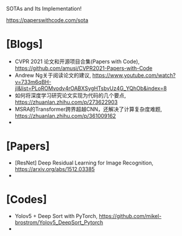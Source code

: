 SOTAs and Its Implementation!

https://paperswithcode.com/sota

# [Blogs]
+ CVPR 2021 论文和开源项目合集(Papers with Code), https://github.com/amusi/CVPR2021-Papers-with-Code
+ Andrew Ng关于阅读论文的建议, https://www.youtube.com/watch?v=733m6qBH-jI&list=PLoROMvodv4rOABXSygHTsbvUz4G_YQhOb&index=8
+ 如何将深度学习研究论文实现为代码的几个要点, https://zhuanlan.zhihu.com/p/273622903
+ MSRA的Transformer跨界超越CNN，还解决了计算复杂度难题, https://zhuanlan.zhihu.com/p/361009162
+ 


# [Papers]
+ [ResNet] Deep Residual Learning for Image Recognition, https://arxiv.org/abs/1512.03385
+ 

# [Codes]
+ Yolov5 + Deep Sort with PyTorch, https://github.com/mikel-brostrom/Yolov5_DeepSort_Pytorch
+ 



